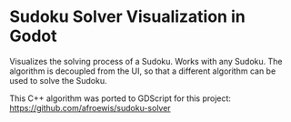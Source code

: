 # Sudoku Solver Visualization in Godot

Visualizes the solving process of a Sudoku. Works with any Sudoku. The algorithm is decoupled from the UI, so that a different algorithm can be used to solve the Sudoku. 

This C++ algorithm was ported to GDScript for this project: https://github.com/afroewis/sudoku-solver
